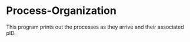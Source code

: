 # Process-Organization
This program prints out the processes as they arrive and their associated pID.
